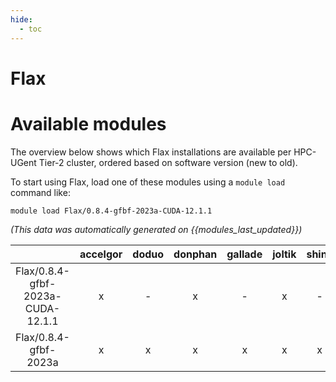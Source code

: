```yaml
---
hide:
  - toc
---
```


Flax
====

# Available modules


The overview below shows which Flax installations are available per HPC-UGent Tier-2 cluster, ordered based on software version (new to old).

To start using Flax, load one of these modules using a `module load` command like:

```shell
module load Flax/0.8.4-gfbf-2023a-CUDA-12.1.1
```

*(This data was automatically generated on {{modules_last_updated}})*  

| |accelgor|doduo|donphan|gallade|joltik|shinx|
| :---: | :---: | :---: | :---: | :---: | :---: | :---: |
|Flax/0.8.4-gfbf-2023a-CUDA-12.1.1|x|-|x|-|x|-|
|Flax/0.8.4-gfbf-2023a|x|x|x|x|x|x|
